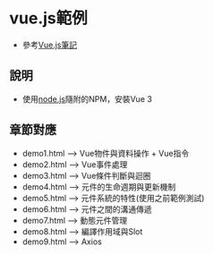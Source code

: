 # vue.js範例
* 參考[Vue.js筆記](https://hackmd.io/@alanden/BkQ_g4pG2)

## 說明
* 使用[node.js](https://nodejs.org/zh-tw/download)隨附的NPM，安裝Vue 3

## 章節對應
* demo1.html --> Vue物件與資料操作 + Vue指令 
* demo2.html --> Vue事件處理
* demo3.html --> Vue條件判斷與迴圈
* demo4.html --> 元件的生命週期與更新機制
* demo5.html --> 元件系統的特性(使用之前範例測試)
* demo6.html --> 元件之間的溝通傳遞
* demo7.html --> 動態元件管理
* demo8.html --> 編譯作用域與Slot
* demo9.html --> Axios